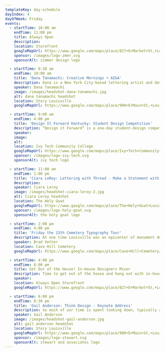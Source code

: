 ```yaml
---
templateKey: day-schedule
dayIndex: 4
dayOfWeek: Friday
events:
  - startTime: 10:00 am
    endTime: 11:00 pm
    title: Always Open
    description:
    location: Storefront
    googleMapUrl: https://www.google.com/maps/place/827+E+Market+St,+Louisville,+KY+40206/@38.2535377,-85.7389026,17z/data=!3m1!4b1!4m5!3m4!1s0x886972c4c43512af:0x4a596a5908153b94!8m2!3d38.2535335!4d-85.7367139
    sponsor: /images/logo-zmmr.svg
    sponsorAlt: zimmer design logo

  - startTime: 8:30 am
    endTime: 10:00 am
    title: 'Dana Tanamachi: Creative Mornings + AIGA'
    description: Dana is a New York City-based lettering artist and designer who enjoys living a quiet life and working with her hands. In 2009, an impromptu chalk installation for a Brooklyn housewarming party landed Dana her first commission for Google and set the popular chalk-lettering trend—and her career—in motion. After working under design icon Louise Fili, she opened Tanamachi Studio, a boutique design studio specializing in custom typography and illustration for editorial, lifestyle, food, and fashion brands.
    speaker: Dana Tanamachi
    image: /images/headshot-dana-tanamachi.jpg
    alt: dana tanamachi headshot
    location: Story Louisville
    googleMapUrl: https://www.google.com/maps/place/900+E+Main+St,+Louisville,+KY+40206/@38.2541017,-85.7378052,17z/data=!3m1!4b1!4m5!3m4!1s0x886972db4be694c9:0x5714d0e59139e964!8m2!3d38.2540975!4d-85.7356165

  - startTime: 9:00 am
    endTime: 4:00 pm
    title: 'Design It Forward Kentucky: Student Design Competition'
    description: “Design it Forward” is a one-day student-design competition where students receive a design brief the morning of the competition and students from regional universities work in teams. Think Food Network's “Chopped”, but for graphic design. Throughout the day students work on creating graphics and a final presentation that they present to a panel of judges to determine the winner. The end-product is a logo and/or design project that serves a regional non-profit client. This event puts students in a real-world time crunch and also provides service-design for the region.
    speaker:
    image:
    alt:
    location: Ivy Tech Community College
    googleMapUrl: https://www.google.com/maps/place/Ivy+Tech+Community+College/@38.2531489,-85.8690082,11z/data=!4m8!1m2!2m1!1sivy+tech!3m4!1s0x0:0x6c6d5c077768313b!8m2!3d38.3894371!4d-85.7628822
    sponsor: /images/logo-ivy-tech.svg
    sponsorAlt: ivy tech logo

  - startTime: 11:00 am
    endTime: 1:00 pm
    title: 'Ciara LeRoy: Lettering with Thread - Make a Statement with Embroidery'
    description:
    speaker: Ciara Leroy
    image: /images/headshot-ciara-leroy-2.jpg
    alt: Ciara Leroy headshot
    location: The Holy Goat
    googleMapUrl: https://www.google.com/maps/place/The+Holy+Goat+Louisville/@38.2526172,-85.7426257,17z/data=!3m1!4b1!4m8!3m7!1s0x886972c5d2b58321:0x65f4ee2680a1f67d!5m2!4m1!1i2!8m2!3d38.252613!4d-85.740437
    sponsor: /images/logo-holy-goat.svg
    sponsorAlt: the holy goat logo

  - startTime: 2:00 pm
    endTime: 4:00 pm
    title: 'Friday the 13th Cemetery Typography Tour'
    description: At one time Louisville was an epicenter of monument design, and Cave Hill Cemetery is filled with many beautiful examples of why. Join the Cave Hill staff on a design-centric walking tour of Louisville's Historic Cave Hill Cemetery. We will get a brief history of stone carving processes (new and old) and how that influences monument design over the years. This is your chance to find the hidden typographic gems of Cave Hill and meet the people who design, restore and preserve the monuments of this Louisville treasure. Stick around afterwards to make some of your own grave rubbings!
    speaker: Brad Vetter
    location: Cave Hill Cemetery
    googleMapUrl: https://www.google.com/maps/place/Cave+Hill+Cemetery/@38.2454051,-85.7170115,17z/data=!3m1!4b1!4m5!3m4!1s0x88697331b893bc8b:0xd96806c24a7f12cf!8m2!3d38.2454009!4d-85.7148228

  - startTime: 4:00 pm
    endTime: 6:00 pm
    title: Get Out of the House! In-House Designers Mixer
    description: Time to get out of the house and hang out with in-house creatives! Meet other in-house designers at our happy hour at the Always Open Storefront. You'll get the chance to talk shop and sign up for our online community, future involvement, and resources.
    speaker:
    location: Always Open Storefront
    googleMapUrl: https://www.google.com/maps/place/827+E+Market+St,+Louisville,+KY+40206/@38.2535377,-85.7389026,17z/data=!3m1!4b1!4m5!3m4!1s0x886972c4c43512af:0x4a596a5908153b94!8m2!3d38.2535335!4d-85.7367139

  - startTime: 6:00 pm
    endTime: 8:30 pm
    title: 'Gail Anderson: Think Design - Keynote Address'
    description: So much of our time is spent looking down, typically at some kind of screen. But there are places to find inspiration beyond Instagram or a Pinterest board. Hear tales from a “veteran” designer (as anyone of a certain age who's still working is called). Discover ways to keep your work fresh. Learn how to remain challenged. Or just show up because it's the final presentation of an amazing week—and probably the best way to jumpstart an inspired weekend. But prepare to exchange ideas with someone who's still thinking about design pretty much all the time, even 35 year in. It'll be fun.
    speaker: Gail Anderson
    image: /images/headshot-gail-anderson.jpg
    alt: gail anderson headshot
    location: Story Louisville
    googleMapUrl: https://www.google.com/maps/place/900+E+Main+St,+Louisville,+KY+40206/@38.2541017,-85.7378052,17z/data=!3m1!4b1!4m5!3m4!1s0x886972db4be694c9:0x5714d0e59139e964!8m2!3d38.2540975!4d-85.7356165
    sponsor: /images/logo-stewart.svg
    sponsorAlt: stewart and associates logo
---
```

